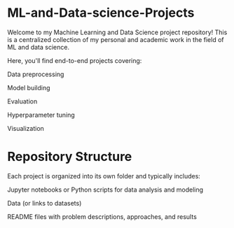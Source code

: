 # ML-and-Data-science-Projects
Welcome to my Machine Learning and Data Science project repository! This is a centralized collection of my personal and academic work in the field of ML and data science. 

Here, you'll find end-to-end projects covering:

Data preprocessing

Model building

Evaluation

Hyperparameter tuning

Visualization

# Repository Structure

Each project is organized into its own folder and typically includes:

Jupyter notebooks or Python scripts for data analysis and modeling

Data (or links to datasets)

README files with problem descriptions, approaches, and results

